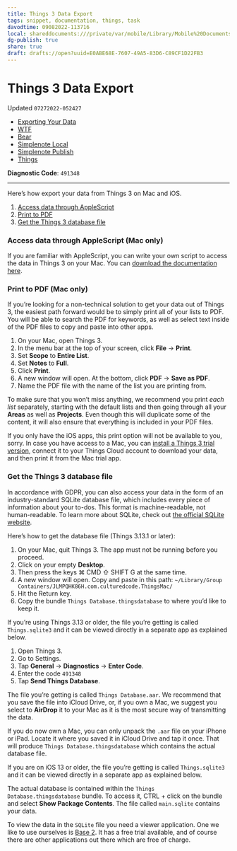 ```yaml
---
title: Things 3 Data Export
tags: snippet, documentation, things, task
davodtime: 09082022-113716
local: shareddocuments:///private/var/mobile/Library/Mobile%20Documents/iCloud~md~obsidian/Documents/OBSHIDDIAN/drafts/E0ABE68E-7607-49A5-83D6-C89CF1D22FB3.md
dg-publish: true
share: true
draft: drafts://open?uuid=E0ABE68E-7607-49A5-83D6-C89CF1D22FB3
---
```

# Things 3 Data Export
Updated `07272022-052427`

- [Exporting Your Data](https://culturedcode.com/things/support/articles/2982272/)
- [WTF](https://davidblue.wtf/drafts/E0ABE68E-7607-49A5-83D6-C89CF1D22FB3.html)
- [Bear](bear://x-callback-url/open-note?id=3D76B2E9-960C-4A77-9E02-A2BFC26EF46F-1970-00000047A7D5E20A)
- [Simplenote Local](simplenote://note/fd32e4ed64a3432899c3fc5568d54880)
- [Simplenote Publish](http://simp.ly/publish/2jR9MK)
- [Things](things:///show?id=AEcCZSep7YtfVW8Dsdn2d3)

**Diagnostic Code**: `491348`

---

Here’s how export your data from Things 3 on Mac and iOS.

1. [Access data through AppleScript](https://culturedcode.com/things/support/articles/2982272/#access-data-through-applescript)
2. [Print to PDF](https://culturedcode.com/things/support/articles/2982272/#print-to-pdf)
3. [Get the Things 3 database file](https://culturedcode.com/things/support/articles/2982272/#get-the-things-3-database-file)

### Access data through AppleScript (Mac only)

If you are familiar with AppleScript, you can write your own script to access the data in Things 3 on your Mac. You can [download the documentation here](https://culturedcode.com/things/download/Things3AppleScriptGuide.pdf).

### Print to PDF (Mac only)

If you’re looking for a non-technical solution to get your data out of Things 3, the easiest path forward would be to simply print all of your lists to PDF. You will be able to search the PDF for keywords, as well as select text inside of the PDF files to copy and paste into other apps.

1. On your Mac, open Things 3.
2. In the menu bar at the top of your screen, click **File** → **Print**.
3. Set **Scope** to **Entire List**.
4. Set **Notes** to **Full**.
5. Click **Print**.
6. A new window will open. At the bottom, click **PDF** → **Save as PDF**.
7. Name the PDF file with the name of the list you are printing from.

To make sure that you won’t miss anything, we recommend you print *each list* separately, starting with the default lists and then going through all your **Areas** as well as **Projects**. Even though this will duplicate some of the content, it will also ensure that everything is included in your PDF files.

If you only have the iOS apps, this print option will not be available to you, sorry. In case you have access to a Mac, you can [install a Things 3 trial version](https://culturedcode.com/things/support/articles/2967034/#trial-versions), connect it to your Things Cloud account to download your data, and then print it from the Mac trial app.

### Get the Things 3 database file

In accordance with GDPR, you can also access your data in the form of an industry-standard SQLite database file, which includes every piece of information about your to-dos. This format is machine-readable, not human-readable. To learn more about SQLite, check out [the official SQLite website](https://www.sqlite.org).

Here’s how to get the database file (Things 3.13.1 or later):

1. On your Mac, quit Things 3. The app must not be running before you proceed.
2. Click on your empty **Desktop**.
3. Then press the keys ⌘ CMD ⇧ SHIFT G at the same time.
4. A new window will open. Copy and paste in this path: `~/Library/Group Containers/JLMPQHK86H.com.culturedcode.ThingsMac/`
5. Hit the Return key.
6. Copy the bundle `Things Database.thingsdatabase` to where you’d like to keep it.

If you’re using Things 3.13 or older, the file you’re getting is called `Things.sqlite3` and it can be viewed directly in a separate app as explained below.

1. Open Things 3.
2. Go to   Settings.
3. Tap **General** → **Diagnostics** → **Enter Code**.
4. Enter the code `491348`
5. Tap **Send Things Database**.

The file you’re getting is called `Things Database.aar`. We recommend that you save the file into iCloud Drive, or, if you own a Mac, we suggest you select to **AirDrop** it to your Mac as it is the most secure way of transmitting the data.

If you do now own a Mac, you can only unpack the `.aar` file on your iPhone or iPad. Locate it where you saved it in iCloud Drive and tap it once. That will produce `Things Database.thingsdatabase` which contains the actual database file.

If you are on iOS 13 or older, the file you’re getting is called `Things.sqlite3` and it can be viewed directly in a separate app as explained below.

The actual database is contained within the `Things Database.thingsdatabase` bundle. To access it, CTRL + click on the bundle and select **Show Package Contents**. The file called `main.sqlite` contains your data.

To view the data in the `SQLite` file you need a viewer application. One we like to use ourselves is [Base 2](https://menial.co.uk/base/). It has a free trial available, and of course there are other applications out there which are free of charge.
